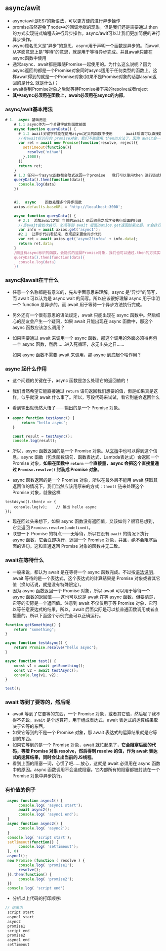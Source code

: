 ## async/awit

- async/awit是ES7的新语法，可以更方便的进行异步操作
- promise虽然避免了node中的回调地狱的现象，但是我们还是需要通过.then的方式实现链式编程去进行异步操作。async/awit可以让我们更加简便的进行异步操作。
- async顾名思义是“异步”的意思，async用于声明一个函数是异步的。而await从字面意思上是“等待”的意思，就是用于等待异步完成。并且await只能在async函数中使用
- 通常async、await都是跟随Promise一起使用的。为什么这么说呢？因为async返回的都是一个Promise对象同时async适用于任何类型的函数上。这样await得到的就是一个Promise对象(如果不是Promise对象的话那async返回的是什么 就是什么)；
- await得到Promise对象之后就等待Promise接下来的resolve或者reject
- **其中async必须用在函数上，await必须用在async的内部**。

### async/awit基本用法

~~~javascript
# 1.  async 基础用法
    # 1.1 async作为一个关键字放到函数前面
	async function queryData() {
      # 1.2 await关键字只能在使用async定义的函数中使用      await后面可以直接跟一个 Promise实例对象。
      //有await标识符的 promise对象，我们不能使用.then的方法了，因为 await会一直等待 Promise 对象成功响应，我们可以直接获取到响应返回的结果（是个对象，我们可以通过ret.data的形式拿到实际的数据）。
      var ret = await new Promise(function(resolve, reject){
        setTimeout(function(){
          resolve('nihao')
        },1000);
      })
      return ret;
    }
	# 1.3 任何一个async函数都会隐式返回一个promise   我们可以使用then 进行链式编程
    queryData().then(function(data){
      console.log(data)
    })


	#2.  async    函数处理多个异步函数
    axios.defaults.baseURL = 'http://localhost:3000';

    async function queryData() {
      # 2.1  添加await之后 当前的await 返回结果之后才会执行后面的代码   
      //当await会依次执行，必须等到 await 后面的axios.get返回结果之后，才会执行后面的代码，因此我们可  		以有多个await，并且让下一个await基于上一个await，这样就形成的异步的嵌套，十分优雅
      var info = await axios.get('async1');
      #2.2  让异步代码看起来、表现起来更像同步代码
      var ret = await axios.get('async2?info=' + info.data);
      return ret.data;
    }
	/而且有async标识的函数，会隐式的返回Promise对象，我们也可以通过.then的方式实现链式编程
    queryData().then(function(data){
      console.log(data)
    })
~~~

### async和await在干什么

- 任意一个名称都是有意义的，先从字面意思来理解。async 是“异步”的简写，而 await 可以认为是 async wait 的简写。所以应该很好理解 async 用于申明一个 function 是异步的，而 await 用于等待一个异步方法执行完成。

- 另外还有一个很有意思的语法规定，await 只能出现在 async 函数中。然后细心的朋友会产生一个疑问，如果 await 只能出现在 async 函数中，那这个 async 函数应该怎么调用？

- 如果需要通过 await 来调用一个 async 函数，那这个调用的外面必须得再包一个 async 函数，然后……进入死循环，永无出头之日……

  如果 async 函数不需要 await 来调用，那 async 到底起个啥作用？

### async 起什么作用

- 这个问题的关键在于，async 函数是怎么处理它的返回值的！

- 我们当然希望它能直接通过 `return` 语句返回我们想要的值，但是如果真是这样，似乎就没 await 什么事了。所以，写段代码来试试，看它到底会返回什么

- 看到输出就恍然大悟了——输出的是一个 Promise 对象。

- ```javascript
  async function testAsync() {
      return "hello async";
  }

  const result = testAsync();
  console.log(result);
  ```

- 所以，async 函数返回的是一个 Promise 对象。从[文档](https://developer.mozilla.org/docs/Web/JavaScript/Reference/Statements/async_function)中也可以得到这个信息。async 函数（包含函数语句、函数表达式、Lambda表达式）会返回一个 Promise 对象，**如果在函数中 `return` 一个直接量，async 会把这个直接量通过 `Promise.resolve()` 封装成 Promise 对象**。

- async 函数返回的是一个 Promise 对象，所以在最外层不能用 await 获取其返回值的情况下，我们当然应该用原来的方式：`then()` 链来处理这个 Promise 对象，就像这样

~~~
testAsync().then(v => {
    console.log(v);    // 输出 hello async
});
~~~

- 现在回过头来想下，如果 async 函数没有返回值，又该如何？很容易想到，它会返回 `Promise.resolve(undefined)`。
- 联想一下 Promise 的特点——无等待，所以在没有 `await` 的情况下执行 async 函数，它会立即执行，返回一个 Promise 对象，并且，绝不会阻塞后面的语句。这和普通返回 Promise 对象的函数并无二致。

### await在等待什么

- 一般来说，都认为 await 是在等待一个 async 函数完成。不过按[语法说明](https://developer.mozilla.org/docs/Web/JavaScript/Reference/Operators/await)，await 等待的是一个表达式，这个表达式的计算结果是 Promise 对象或者其它值（换句话说，就是没有特殊限定）。
- 因为 async 函数返回一个 Promise 对象，所以 await 可以用于等待一个 async 函数的返回值——这也可以说是 await 在等 async 函数，但要清楚，它等的实际是一个返回值。注意到 await 不仅仅用于等 Promise 对象，它可以等任意表达式的结果，所以，await 后面实际是可以接普通函数调用或者直接量的。所以下面这个示例完全可以正确运行。

~~~javascript
function getSomething() {
    return "something";
}

async function testAsync() {
    return Promise.resolve("hello async");
}

async function test() {
    const v1 = await getSomething();
    const v2 = await testAsync();
    console.log(v1, v2);
}

test();
~~~

### await 等到了要等的，然后呢

- await 等到了它要等的东西，一个 Promise 对象，或者其它值，然后呢？我不得不先说，`await` 是个运算符，用于组成表达式，await 表达式的运算结果取决于它等的东西。
- 如果它等到的不是一个 Promise 对象，那 await 表达式的运算结果就是它等到的东西。
- 如果它等到的是一个 Promise 对象，await 就忙起来了，**它会阻塞后面的代码，等着 Promise 对象 resolve，然后得到 resolve 的值，作为 await 表达式的运算结果，同时会让出当前的JS线程**。
- 看到上面的阻塞一词，心慌了吧……放心，这就是 await 必须用在 async 函数中的原因。async 函数调用不会造成阻塞，它内部所有的阻塞都被封装在一个 Promise 对象中异步执行。

### 有价值的例子

~~~javascript
 async function async1() {
      console.log( 'async1 start');
      await async2();
      console.log( 'async1 end');
 }
 async function async2() {
      console.log( 'async2');
 }
 console.log( 'script start');
 setTimeout(function() {
      console.log( 'setTimeout');
 }, 0)
 async1();
 new Promise (function ( resolve ) {
      console.log( 'promise1');
      resolve();
 }).then(function() {
      console.log( 'promise2');
 })
 console.log( 'script end')
~~~

- 分析以上代码的打印顺序:

~~~javascript
// 结果为
 script start
 async1 start
 async2
 promise1
 script end
 promise2
 async1 end
 setTimeout
~~~

